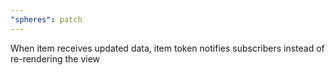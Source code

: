 ```yaml
---
"spheres": patch
---
```


When item receives updated data, item token notifies subscribers instead of re-rendering the view
